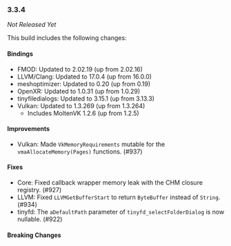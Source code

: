 ### 3.3.4

_Not Released Yet_

This build includes the following changes:

#### Bindings

- FMOD: Updated to 2.02.19 (up from 2.02.16)
- LLVM/Clang: Updated to 17.0.4 (up from 16.0.0)
- meshoptimizer: Updated to 0.20 (up from 0.19)
- OpenXR: Updated to 1.0.31 (up from 1.0.29)
- tinyfiledialogs: Updated to 3.15.1 (up from 3.13.3)
- Vulkan: Updated to 1.3.269 (up from 1.3.264)
  * Includes MoltenVK 1.2.6 (up from 1.2.5)

#### Improvements

- Vulkan: Made `VkMemoryRequirements` mutable for the `vmaAllocateMemory(Pages)` functions. (#937)

#### Fixes

- Core: Fixed callback wrapper memory leak with the CHM closure registry. (#927)
- LLVM: Fixed `LLVMGetBufferStart` to return `ByteBuffer` instead of `String`. (#934)
- tinyfd: The `aDefaultPath` parameter of `tinyfd_selectFolderDialog` is now nullable. (#922)

#### Breaking Changes
